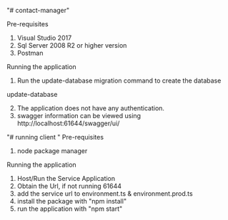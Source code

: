 "# contact-manager" 

Pre-requisites 
1. Visual Studio 2017
2. Sql Server 2008 R2 or higher version
3. Postman


Running the application
1. Run the update-database migration command to create the database

update-database

2. The application does not have any authentication.
3. swagger information can be viewed using http://localhost:61644/swagger/ui/


"# running client "
Pre-requisites
1. node package manager

Running the application
1. Host/Run the Service Application 
2. Obtain the Url, if not running 61644
3. add the service url to environment.ts & environment.prod.ts
4. install the package with "npm install"
5. run the application with "npm start"

